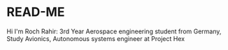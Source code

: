 # READ-ME
Hi I'm Roch Rahir:
3rd Year Aerospace engineering student from Germany,
Study Avionics,
Autonomous systems engineer at Project Hex


